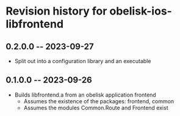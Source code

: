 # Revision history for obelisk-ios-libfrontend

## 0.2.0.0 -- 2023-09-27

* Split out into a configuration library and an executable

## 0.1.0.0 -- 2023-09-26

* Builds libfrontend.a from an obelisk application frontend
  * Assumes the existence of the packages: frontend, common
  * Assumes the modules Common.Route and Frontend exist
